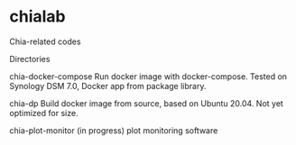 # chialab
Chia-related codes

Directories

chia-docker-compose
Run docker image with docker-compose. 
Tested on Synology DSM 7.0, Docker app from package library.

chia-dp
Build docker image from source, based on Ubuntu 20.04.
Not yet optimized for size.

chia-plot-monitor
(in progress) plot monitoring software
